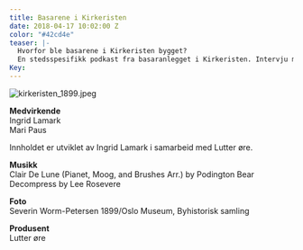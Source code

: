 ```yaml
---
title: Basarene i Kirkeristen
date: 2018-04-17 10:02:00 Z
color: "#42cd4e"
teaser: |-
  Hvorfor ble basarene i Kirkeristen bygget?
  En stedsspesifikk podkast fra basaranlegget i Kirkeristen. Intervju med kulturhistoriker Ingrid Lamark.
Key: 
---
```


![kirkeristen_1899.jpeg](/uploads/kirkeristen_1899.jpeg)

**Medvirkende**  
Ingrid Lamark  
Mari Paus  

Innholdet er utviklet av Ingrid Lamark i samarbeid med Lutter øre.

**Musikk**  
Clair De Lune (Pianet, Moog, and Brushes Arr.) by Podington Bear
Decompress by Lee Rosevere

**Foto**  
Severin Worm-Petersen 1899/Oslo Museum, Byhistorisk samling

**Produsent**  
Lutter øre
